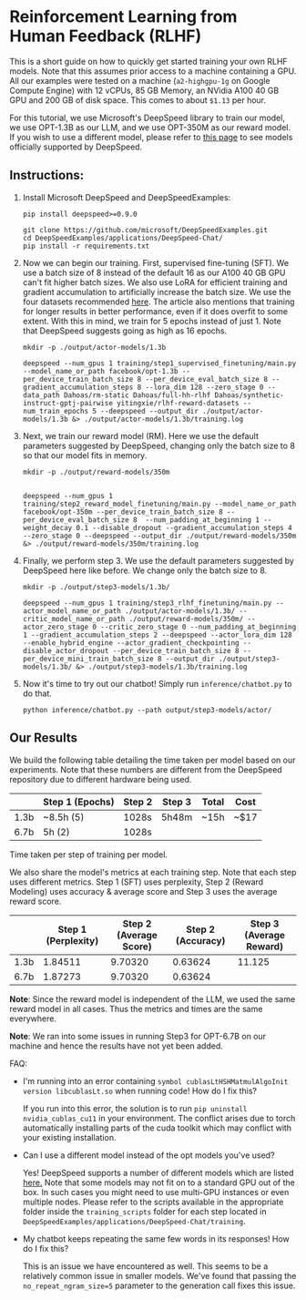 # Reinforcement Learning from Human Feedback (RLHF)

This is a short guide on how to quickly get started training your own RLHF models. Note that this assumes prior access to a machine containing a GPU. All our examples were tested on a machine (`a2-highgpu-1g` on Google Compute Engine) with 12 vCPUs, 85 GB Memory, an NVidia A100 40 GB GPU and 200 GB of disk space.  This comes to about `$1.13` per hour.

For this tutorial, we use Microsoft's DeepSpeed library to train our model, we use OPT-1.3B as our LLM, and we use OPT-350M as our reward model. If you wish to use a different model,  please refer to [this page](https://github.com/microsoft/DeepSpeedExamples/tree/master/applications/DeepSpeed-Chat#-supported-models-) to see models officially supported by DeepSpeed. 

## Instructions:

1. Install Microsoft DeepSpeed and DeepSpeedExamples:

    ```
    pip install deepspeed>=0.9.0

    git clone https://github.com/microsoft/DeepSpeedExamples.git
    cd DeepSpeedExamples/applications/DeepSpeed-Chat/
    pip install -r requirements.txt
    ```

2. Now we can begin our training. First, supervised fine-tuning (SFT). We use a batch size of 8 instead of the default 16 as our A100 40 GB GPU can't fit higher batch sizes. We also use LoRA for efficient training and gradient accumulation to artificially increase the batch size. We use the four datasets recommended [here](https://github.com/microsoft/DeepSpeedExamples/blob/master/applications/DeepSpeed-Chat/training/README.md). The article also mentions that training for longer results in better performance, even if it does overfit to some extent. With this in mind, we train for 5 epochs instead of just 1. Note that DeepSpeed suggests going as high as 16 epochs.

    ```
    mkdir -p ./output/actor-models/1.3b

    deepspeed --num_gpus 1 training/step1_supervised_finetuning/main.py --model_name_or_path facebook/opt-1.3b --per_device_train_batch_size 8 --per_device_eval_batch_size 8 --gradient_accumulation_steps 8 --lora_dim 128 --zero_stage 0 --data_path Dahoas/rm-static Dahoas/full-hh-rlhf Dahoas/synthetic-instruct-gptj-pairwise yitingxie/rlhf-reward-datasets --num_train_epochs 5 --deepspeed --output_dir ./output/actor-models/1.3b &> ./output/actor-models/1.3b/training.log
    ```

3. Next, we train our reward model (RM). Here we use the default parameters suggested by DeepSpeed, changing only the batch size to 8 so that our model fits in memory.

    ```
    mkdir -p ./output/reward-models/350m


    deepspeed --num_gpus 1 training/step2_reward_model_finetuning/main.py --model_name_or_path facebook/opt-350m --per_device_train_batch_size 8 --per_device_eval_batch_size 8  --num_padding_at_beginning 1 --weight_decay 0.1 --disable_dropout --gradient_accumulation_steps 4 --zero_stage 0 --deepspeed --output_dir ./output/reward-models/350m &> ./output/reward-models/350m/training.log
    ```

4. Finally, we perform step 3. We use the default parameters suggested by DeepSpeed here like before. We change only the batch size to 8.

    ```
    mkdir -p ./output/step3-models/1.3b/

    deepspeed --num_gpus 1 training/step3_rlhf_finetuning/main.py --actor_model_name_or_path ./output/actor-models/1.3b/ --critic_model_name_or_path ./output/reward-models/350m/ --actor_zero_stage 0 --critic_zero_stage 0 --num_padding_at_beginning 1 --gradient_accumulation_steps 2 --deepspeed --actor_lora_dim 128 --enable_hybrid_engine --actor_gradient_checkpointing --disable_actor_dropout --per_device_train_batch_size 8 --per_device_mini_train_batch_size 8 --output_dir ./output/step3-models/1.3b/ &> ./output/step3-models/1.3b/training.log
    ```

5. Now it's time to try out our chatbot! Simply run `inference/chatbot.py` to do that.

    ```
    python inference/chatbot.py --path output/step3-models/actor/
    ```

## Our Results

We build the following table detailing the time taken per model based on our experiments. Note that these numbers are different from the DeepSpeed repository due to different hardware being used.

|      | Step 1 (Epochs) | Step 2 | Step 3 | Total | Cost     |
|------|-----------------|--------|--------|-------|----------|
| 1.3b | ~8.5h (5)       | 1028s  | 5h48m  | ~15h  | ~$17     |
| 6.7b | 5h (2)          | 1028s  |        |       |          |

Time taken per step of training per model. 

We also share the model's metrics at each training step. Note that each step uses different metrics. Step 1 (SFT) uses perplexity, Step 2 (Reward Modeling) uses accuracy & average score and Step 3 uses the average reward score.

|      | Step 1 (Perplexity)  | Step 2 (Average Score) | Step 2 (Accuracy) | Step 3 (Average Reward) |
|------|----------------------|------------------------|-------------------|-------------------------|
| 1.3b | 1.84511              | 9.70320                | 0.63624           | 11.125                  |
| 6.7b | 1.87273              | 9.70320                | 0.63624           |                         |

**Note**: Since the reward model is independent of the LLM, we used the same reward model in all cases. Thus the metrics and times are the same everywhere.

**Note**: We ran into some issues in running Step3 for OPT-6.7B on our machine and hence the results have not yet been added.

FAQ:

* I'm running into an error containing `symbol cublasLtHSHMatmulAlgoInit version libcublasLt.so` when running code! How do I fix this?

    If you run into this error, the solution is to run `pip uninstall nvidia_cublas_cu11` in your environment. The conflict arises due to torch automatically installing parts of the cuda toolkit which may conflict with your existing installation.

* Can I use a different model instead of the opt models you've used?

    Yes! DeepSpeed supports a number of different models which are listed [here.](https://github.com/microsoft/DeepSpeedExamples/tree/master/applications/DeepSpeed-Chat#-supported-models-) Note that some models may not fit on to a standard GPU out of the box. In such cases you might need to use multi-GPU instances or even multiple nodes. Please refer to the scripts available in the appropriate folder inside the `training_scripts` folder for each step located in `DeepSpeedExamples/applications/DeepSpeed-Chat/training`.

* My chatbot keeps repeating the same few words in its responses! How do I fix this?

    This is an issue we have encountered as well. This seems to be a relatively common issue in smaller models. We've found that passing the `no_repeat_ngram_size=5` parameter to the generation call fixes this issue.
